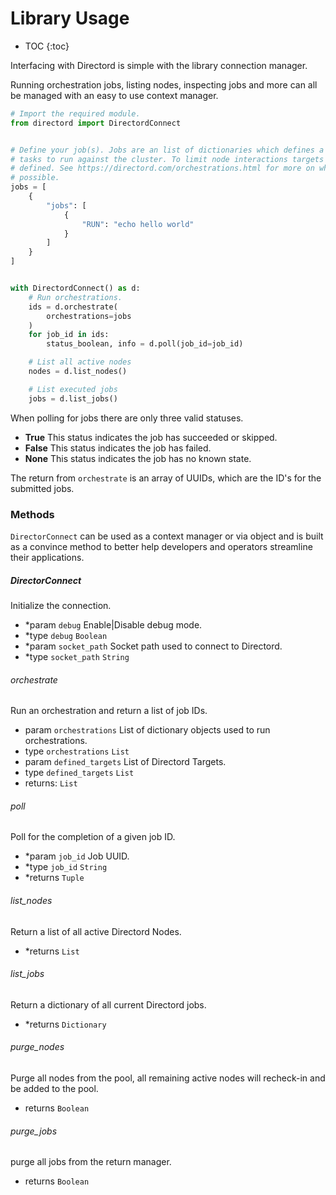 
# Library Usage

* TOC
{:toc}

Interfacing with Directord is simple with the library connection manager.

Running orchestration jobs, listing nodes, inspecting jobs and more can all be
managed with an easy to use context manager.

``` python
# Import the required module.
from directord import DirectordConnect


# Define your job(s). Jobs are an list of dictionaries which defines a set of
# tasks to run against the cluster. To limit node interactions targets can be
# defined. See https://directord.com/orchestrations.html for more on what's
# possible.
jobs = [
    {
        "jobs": [
            {
                "RUN": "echo hello world"
            }
        ]
    }
]


with DirectordConnect() as d:
    # Run orchestrations.
    ids = d.orchestrate(
        orchestrations=jobs
    )
    for job_id in ids:
        status_boolean, info = d.poll(job_id=job_id)

    # List all active nodes
    nodes = d.list_nodes()

    # List executed jobs
    jobs = d.list_jobs()
```

When polling for jobs there are only three valid statuses.

* **True** This status indicates the job has succeeded or skipped.
* **False** This status indicates the job has failed.
* **None** This status indicates the job has no known state.

The return from `orchestrate` is an array of UUIDs, which are the ID's for the
submitted jobs.

### Methods

`DirectorConnect` can be used as a context manager or via object and is built as
a convince method to better help developers and operators streamline their
applications.

##### DirectorConnect

Initialize the connection.

* *param `debug` Enable|Disable debug mode.
* *type `debug` `Boolean`
* *param `socket_path` Socket path used to connect to Directord.
* *type `socket_path` `String`

###### orchestrate

Run an orchestration and return a list of job IDs.

* param `orchestrations` List of dictionary objects used to run orchestrations.
* type `orchestrations` `List`
* param `defined_targets` List of Directord Targets.
* type `defined_targets` `List`
* returns: `List`

###### poll

Poll for the completion of a given job ID.

* *param `job_id` Job UUID.
* *type `job_id` `String`
* *returns `Tuple`

###### list_nodes

Return a list of all active Directord Nodes.

* *returns `List`

###### list_jobs

Return a dictionary of all current Directord jobs.

* *returns `Dictionary`

###### purge_nodes

Purge all nodes from the pool, all remaining active nodes will
recheck-in and be added to the pool.

* returns `Boolean`

###### purge_jobs

purge all jobs from the return manager.

* returns `Boolean`
